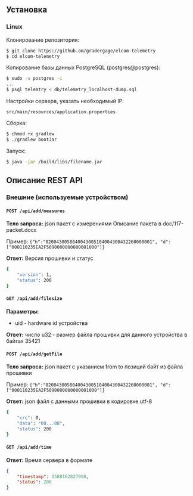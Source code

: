 ## Установка

### Linux

Клонирование репозитория:

```bash
$ git clone https://github.om/gradergage/elcom-telemetry
$ cd elcom-telemetry
```
Копирование базы данных PostgreSQL (postgres@postgres):

```bash
$ sudo -u postgres -i
...
$ psql telemtry < db/telemetry_localhost-dump.sql
```

Настройки сервера, указать необходимый IP:

`src/main/resources/application.properties`

Сборка:

```bash
$ chmod +x gradlew
$ ./gradlew bootJar
```

Запуск:

```bash
$ java -jar /build/libs/filename.jar
```

## Описание REST API
### Внешние (используемые устройством)


#### `POST /api/add/measures`
**Тело запроса:** json пакет с измерениями
Описание пакета в doc/117-packet.docx

Пример: `{"h":"0200430058040043005104004300432260000001", "d":["000110235EA2F5090000000000001000"]}`

**Ответ:**
Версия прошивки и статус

```bash
{
    "version": 1,
    "status": 200
}
```

#### `GET /api/add/filesize`
**Параметры:** 
* uid - hardware id устройства

**Ответ:** число u32 - размер файла прошивки для данного устройства в байтах
35421

#### `POST /api/add/getFile`
**Тело запроса:** json пакет с указанием from to позиций байт из файла прошивки

Пример: `{"h":"0200430058040043005104004300432260000001", "d":["000110235EA2F5090000000000001000"]}`

**Ответ:** json файл с данными прошивки в кодировке utf-8

```bash
{
    "crc": 0,
    "data": "00...08",
    "status": 200
}
```

#### `GET /api/add/time`
**Ответ:** Время сервера в формате 
```json 
{
    "timestamp": 1588162827990,
    "status": 200
}
```
